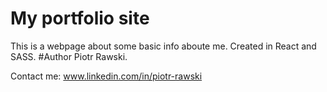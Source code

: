 # My portfolio site
This is a webpage about some basic info aboute me. Created in React and SASS.
#Author
Piotr Rawski.

Contact me:
www.linkedin.com/in/piotr-rawski

